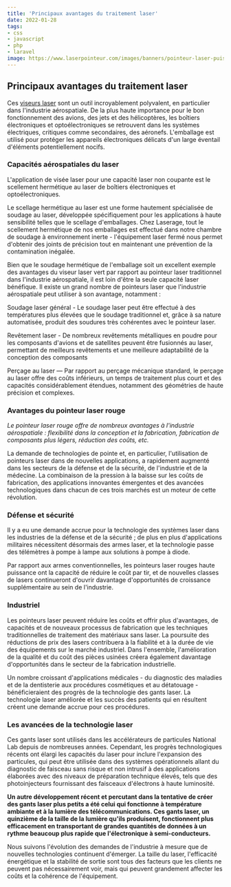 ```yaml
---
title: 'Principaux avantages du traitement laser'
date: 2022-01-28
tags:
- css
- javascript
- php
- laravel
image: https://www.laserpointeur.com/images/banners/pointeur-laser-puissant.jpg
---
```

## Principaux avantages du traitement laser 

Ces [viseurs laser](https://www.laserpointeur.com/c-40_82.html) sont un outil incroyablement polyvalent, en particulier dans l'industrie aérospatiale. De la plus haute importance pour le bon fonctionnement des avions, des jets et des hélicoptères, les boîtiers électroniques et optoélectroniques se retrouvent dans les systèmes électriques, critiques comme secondaires, des aéronefs. L'emballage est utilisé pour protéger les appareils électroniques délicats d'un large éventail d'éléments potentiellement nocifs.

### Capacités aérospatiales du laser

L'application de visée laser pour une capacité laser non coupante est le scellement hermétique au laser de boîtiers électroniques et optoélectroniques.

Le scellage hermétique au laser est une forme hautement spécialisée de soudage au laser, développée spécifiquement pour les applications à haute sensibilité telles que le scellage d'emballages. Chez Laserage, tout le scellement hermétique de nos emballages est effectué dans notre chambre de soudage à environnement inerte - l'équipement laser fermé nous permet d'obtenir des joints de précision tout en maintenant une prévention de la contamination inégalée.

Bien que le soudage hermétique de l'emballage soit un excellent exemple des avantages du viseur laser vert par rapport au pointeur laser traditionnel dans l'industrie aérospatiale, il est loin d'être la seule capacité laser bénéfique. Il existe un grand nombre de pointeurs laser que l'industrie aérospatiale peut utiliser à son avantage, notamment :

Soudage laser général - Le soudage laser peut être effectué à des températures plus élevées que le soudage traditionnel et, grâce à sa nature automatisée, produit des soudures très cohérentes avec le pointeur laser.

Revêtement laser - De nombreux revêtements métalliques en poudre pour les composants d'avions et de satellites peuvent être fusionnés au laser, permettant de meilleurs revêtements et une meilleure adaptabilité de la conception des composants

Perçage au laser — Par rapport au perçage mécanique standard, le perçage au laser offre des coûts inférieurs, un temps de traitement plus court et des capacités considérablement étendues, notamment des géométries de haute précision et complexes.

### Avantages du pointeur laser rouge

*Le pointeur laser rouge offre de nombreux avantages à l'industrie aérospatiale : flexibilité dans la conception et la fabrication, fabrication de composants plus légers, réduction des coûts, etc.*

La demande de technologies de pointe et, en particulier, l'utilisation de pointeurs laser dans de nouvelles applications, a rapidement augmenté dans les secteurs de la défense et de la sécurité, de l'industrie et de la médecine. La combinaison de la pression à la baisse sur les coûts de fabrication, des applications innovantes émergentes et des avancées technologiques dans chacun de ces trois marchés est un moteur de cette révolution.

### Défense et sécurité

Il y a eu une demande accrue pour la technologie des systèmes laser dans les industries de la défense et de la sécurité ; de plus en plus d'applications militaires nécessitent désormais des armes laser, et la technologie passe des télémètres à pompe à lampe aux solutions à pompe à diode.

Par rapport aux armes conventionnelles, les pointeurs laser rouges haute puissance ont la capacité de réduire le coût par tir, et de nouvelles classes de lasers continueront d'ouvrir davantage d'opportunités de croissance supplémentaire au sein de l'industrie.

### Industriel

Les pointeurs laser peuvent réduire les coûts et offrir plus d'avantages, de capacités et de nouveaux processus de fabrication que les techniques traditionnelles de traitement des matériaux sans laser. La poursuite des réductions de prix des lasers contribuera à la fiabilité et à la durée de vie des équipements sur le marché industriel. Dans l'ensemble, l'amélioration de la qualité et du coût des pièces usinées créera également davantage d'opportunités dans le secteur de la fabrication industrielle.

Un nombre croissant d'applications médicales - du diagnostic des maladies et de la dentisterie aux procédures cosmétiques et au détatouage - bénéficieraient des progrès de la technologie des gants laser. La technologie laser améliorée et les succès des patients qui en résultent créent une demande accrue pour ces procédures.


### Les avancées de la technologie laser

Ces gants laser sont utilisés dans les accélérateurs de particules National Lab depuis de nombreuses années. Cependant, les progrès technologiques récents ont élargi les capacités du laser pour inclure l'expansion des particules, qui peut être utilisée dans des systèmes opérationnels allant du diagnostic de faisceau sans risque et non intrusif à des applications élaborées avec des niveaux de préparation technique élevés, tels que des photoinjecteurs fournissant des faisceaux d'électrons à haute luminosité.

**Un autre développement récent et percutant dans la tentative de créer des gants laser plus petits a été celui qui fonctionne à température ambiante et à la lumière des télécommunications. Ces gants laser, un quinzième de la taille de la lumière qu'ils produisent, fonctionnent plus efficacement en transportant de grandes quantités de données à un rythme beaucoup plus rapide que l'électronique à semi-conducteurs.**

Nous suivons l'évolution des demandes de l'industrie à mesure que de nouvelles technologies continuent d'émerger. La taille du laser, l'efficacité énergétique et la stabilité de sortie sont tous des facteurs que les clients ne peuvent pas nécessairement voir, mais qui peuvent grandement affecter les coûts et la cohérence de l'équipement.
